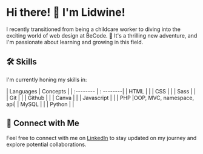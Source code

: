# Hi there! 👋 I'm Lidwine!

I recently transitioned from being a childcare worker to diving into the exciting world of web design at BeCode. 🚀 It's a thrilling new adventure, and I'm passionate about learning and growing in this field.

## 🛠 Skills

I'm currently honing my skills in:


| Languages    | Concepts  |
| :--------    | : --------|
| HTML         |           |
| CSS          |           |
| Sass         |           |
| Git          |           |
| Github       |           |
| Canva        |           |
| Javascript   |           |
| PHP          |OOP, MVC, namespace, api|
| MySQL        |           |
| Python       |           |


## 🔗 Connect with Me 

Feel free to connect with me on [LinkedIn](https://www.linkedin.com/in/lidwine-careme/) to stay updated on my journey and explore potential collaborations.
